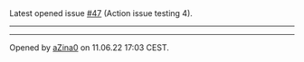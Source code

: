 ## 

Latest opened issue [#47](https://github.com/nbakotic/GameProject/issues/47) (Action issue testing 4).

---



---

Opened by [aZina0](https://github.com/aZina0) on 11.06.22 17:03 CEST.